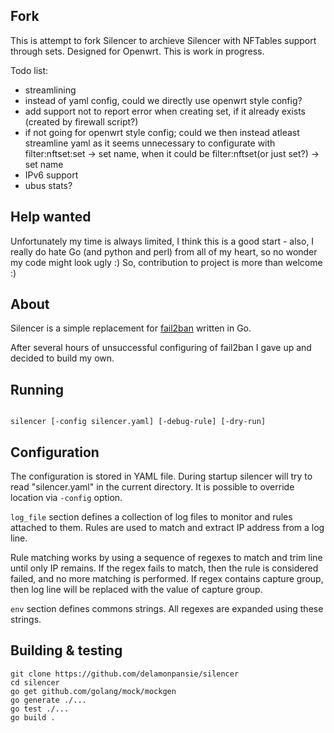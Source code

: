 ## Fork

This is attempt to fork Silencer to archieve Silencer with NFTables support through sets.
Designed for Openwrt. This is work in progress.

Todo list:
 - streamlining
 - instead of yaml config, could we directly use openwrt style config?
 - add support not to report error when creating set, if it already exists (created by firewall script?)
 - if not going for openwrt style config; could we then instead atleast streamline yaml as it seems unnecessary to configurate with filter:nftset:set -> set name, when it could be filter:nftset(or just set?) -> set name
 - IPv6 support
 - ubus stats?

## Help wanted

Unfortunately my time is always limited, I think this is a good start - also, I really do hate Go (and python and perl) from all of my heart, so no wonder my code might look ugly :)
So, contribution to project is more than welcome :)

## About

Silencer is a simple replacement for [fail2ban](https://www.fail2ban.org) written in Go.

After several hours of unsuccessful configuring of fail2ban I gave up and decided to build my own.

## Running
```

silencer [-config silencer.yaml] [-debug-rule] [-dry-run]

```

## Configuration
The configuration is stored in YAML file. During startup silencer will
try to read "silencer.yaml" in the current directory. It is possible
to override location via `-config` option.


`log_file` section defines a collection of log files to monitor and
rules attached to them. Rules are used to match and extract IP address
from a log line.


Rule matching works by using a sequence of regexes to match and trim
line until only IP remains. If the regex fails to match, then the rule
is considered failed, and no more matching is performed. If regex
contains capture group, then log line will be replaced with the value
of capture group.


`env` section defines commons strings. All regexes are expanded using
these strings.


## Building & testing

```
git clone https://github.com/delamonpansie/silencer
cd silencer
go get github.com/golang/mock/mockgen
go generate ./...
go test ./...
go build .
```

